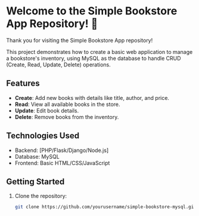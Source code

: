 # Welcome to the Simple Bookstore App Repository! 📘

Thank you for visiting the Simple Bookstore App repository!  

This project demonstrates how to create a basic web application to manage a bookstore's inventory, using MySQL as the database to handle CRUD (Create, Read, Update, Delete) operations.

## Features
- **Create**: Add new books with details like title, author, and price.  
- **Read**: View all available books in the store.  
- **Update**: Edit book details.  
- **Delete**: Remove books from the inventory.

## Technologies Used
- Backend: [PHP/Flask/Django/Node.js]  
- Database: MySQL  
- Frontend: Basic HTML/CSS/JavaScript  

## Getting Started
1. Clone the repository:  
   ```bash
   git clone https://github.com/yourusername/simple-bookstore-mysql.git
